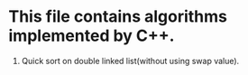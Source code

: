 # This file contains algorithms implemented by C++.
1. Quick sort on double linked list(without using swap value).
